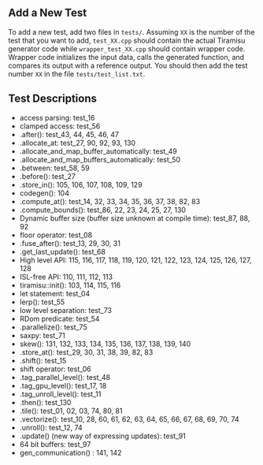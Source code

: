 ## Add a New Test

To add a new test, add two files in `tests/`.  Assuming `XX` is the number
of the test that you want to add, `test_XX.cpp` should contain
the actual Tiramisu generator code while `wrapper_test_XX.cpp` should contain
wrapper code.  Wrapper code initializes the input data, calls the generated function,
and compares its output with a reference output.  You should then add the
test number `XX` in the file `tests/test_list.txt`.

## Test Descriptions
- access parsing: test_16
- clamped access: test_56
- .after(): test_43, 44, 45, 46, 47
- .allocate_at: test_27, 90, 92, 93, 130
- .allocate_and_map_buffer_automatically: test_49
- .allocate_and_map_buffers_automatically: test_50
- .between: test_58, 59
- .before(): test_27
- .store_in(): 105, 106, 107, 108, 109, 129
-  codegen(): 104
- .compute_at(): test_14, 32, 33, 34, 35, 36, 37, 38, 82, 83
- .compute_bounds(): test_86, 22, 23, 24, 25, 27, 130
- Dynamic buffer size (buffer size unknown at compile time): test_87, 88, 92
- floor operator: test_08
- .fuse_after(): test_13, 29, 30, 31
- .get_last_update(): test_68
- High level API: 115, 116, 117, 118, 119, 120, 121, 122, 123, 124, 125, 126,
    127, 128
- ISL-free API: 110, 111, 112, 113
- tiramisu::init(): 103, 114, 115, 116
- let statement: test_04
- lerp(): test_55
- low level separation: test_73
- RDom predicate: test_54
- .parallelize(): test_75
- saxpy: test_71
- skew(): 131, 132, 133, 134, 135, 136, 137, 138, 139,
	  140
- .store_at(): test_29, 30, 31, 38, 39, 82, 83
- .shift(): test_15
-  shift operator: test_06
- .tag_parallel_level(): test_48
- .tag_gpu_level(): test_17, 18
- .tag_unroll_level(): test_11
- .then(): test_130
- .tile(): test_01, 02, 03, 74, 80, 81
- .vectorize(): test_10, 28, 60, 61, 62, 63, 64, 65, 66, 67, 68, 69, 70, 74
- .unroll(): test_12, 74
- .update() (new way of expressing updates): test_91
- 64 bit buffers: test_97
- gen_communication() : 141, 142
